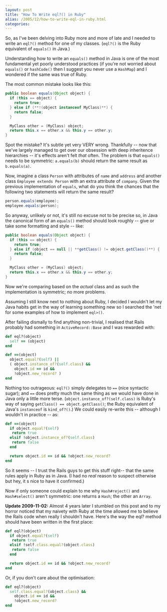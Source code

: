 ```yaml
---
layout: post
title: "How To Write eql?() in Ruby"
alias: /2005/12/how-to-write-eql-in-ruby.html
categories:
---
```

So, as I've been delving into Ruby more and more of late and I needed to write an `eql?()` method for one of my classes. (`eql?()` is the Ruby equivalent of `equals()` in Java.)

Understanding how to write an `equals()` method in Java is one of the most fundamental yet poorly understood practices (if you're not worried about `equals()` or `hashCode()` then I suggest you never use a `HashMap`) and I wondered if the same was true of Ruby.

The most common mistake looks like this:

``` java
public boolean equals(Object object) {
  if (this == object) {
    return true;
  } else if (**!(object instanceof MyClass)**) {
    return false;
  }

  MyClass other = (MyClass) object;
  return this.x == other.x && this.y == other.y;
}
```

Spot the mistake? It's subtle yet very VERY wrong. Thankfully -- now that we've largely managed to get over our obsession with deep inheritence hierarchies -- it's effects aren't felt _that_ often. The problem is that `equals()` needs to be symmetric: `a.equals(b)` should return the same result as `b.equals(a)`.

Now, imagine a class `Person` with attributes of `name` and `address` and another class `Employee extends Person` with an extra attribute of `company`. Given the previous implementation of `equals`, what do you think the chances that the following two statements will return the same result?

``` java
person.equals(employee);
employee.equals(person);
```

So anyway, unlikely or not, it's still no excuse not to be precise so, in Java the canonical form of an `equals()` method should look roughly -- give or take some formatting and style -- like:

``` java
public boolean equals(Object object) {
  if (this == object) {
    return true;
  } else if (object == null || **getClass() != object.getClass()**) {
    return false;
  }

  MyClass other = (MyClass) object;
  return this.x == other.x && this.y == other.y;
}
```

Now we're comparing based on the _actual_ class and as such the implementation is symmetric; no more problems.

Assuming I still know next to nothing about Ruby, I decided I wouldn't let my Java habits get in the way of learning something new so I searched the 'net for some examples of how to implement `eql>()`.

After failing dismally to find anything non-trivial, I realised that Rails probably had something in `ActiveRecord::Base` and I was rewarded with:

``` ruby
def eql?(object)
  self == (object)
end
```

``` ruby
def ==(object)
  object.equal?(self) ||
  ( object.instance_of?(self.class) &&
    object.id == id &&
    !object.new_record? )
end
```

Nothing too outrageous: `eql?()` simply delegates to `==` (nice syntactic sugar); and `==` does pretty much the same thing as we would have done in Java only a little more terse. (`object.instance_of?(self.class)` is Ruby's way of saying `getClass() == object.getClass()`; the Ruby equivalent of Java's `instanceof` is `kind_of?()`.) We could easily re-write this -- although I wouldn't in practice -- as:

``` ruby
def ==(object)
  if object.equal?(self)
   return true
  elsif !object.instance_of?(self.class)
   return false
  end

  return object.id == id && !object.new_record?
end
```

So it seems -- I trust the Rails guys to get this stuff right-- that the same rules apply in Ruby as in Java. (I had no _real_ reason to suspect otherwise but hey, it s nice to have it confirmed.)

Now if only someone could explain to me why `Hash#reject()` and `Hash#select()` aren't symmetric: one returns a `Hash`; the other an `Array`.

**Update 2009-11-02:** Almost 4 years later I stumbled on this post and to my horror noticed that my naivety with Ruby at the time allowed me to believe the Rails code when really I shouldn't have. Here's the way the eql? method should have been written in the first place:

``` ruby
def eql?(object)
  if object.equal?(self)
   return true
  elsif !self.class.equal?(object.class)
   return false
  end

  return object.id == id && !object.new_record?
end
```

Or, if you don't care about the optimisation:

``` ruby
def eql?(object)
  self.class.equal?(object.class) &&
    object.id == id &&
    !object.new_record?
end
```
